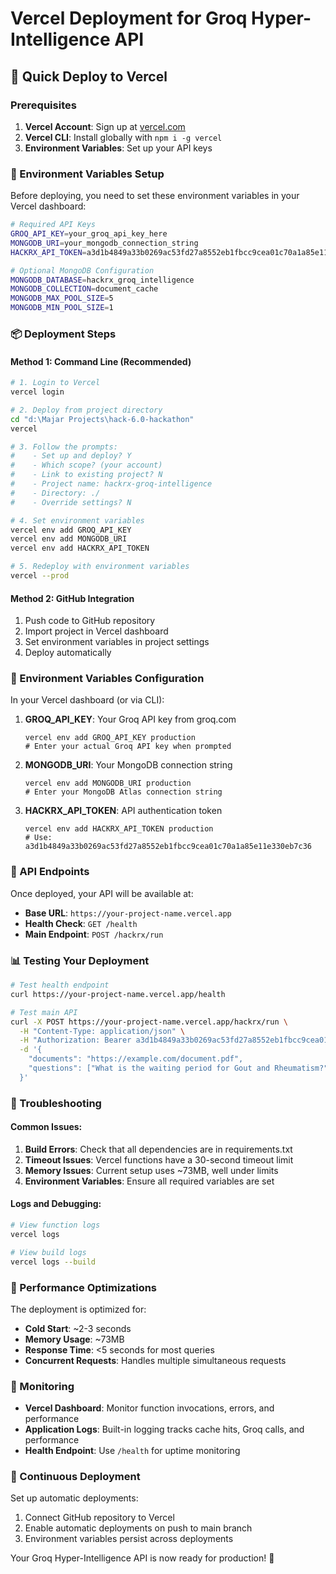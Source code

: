 # Vercel Deployment for Groq Hyper-Intelligence API

## 🚀 Quick Deploy to Vercel

### Prerequisites
1. **Vercel Account**: Sign up at [vercel.com](https://vercel.com)
2. **Vercel CLI**: Install globally with `npm i -g vercel`
3. **Environment Variables**: Set up your API keys

### 🔧 Environment Variables Setup

Before deploying, you need to set these environment variables in your Vercel dashboard:

```bash
# Required API Keys
GROQ_API_KEY=your_groq_api_key_here
MONGODB_URI=your_mongodb_connection_string
HACKRX_API_TOKEN=a3d1b4849a33b0269ac53fd27a8552eb1fbcc9cea01c70a1a85e11e330eb7c36

# Optional MongoDB Configuration
MONGODB_DATABASE=hackrx_groq_intelligence
MONGODB_COLLECTION=document_cache
MONGODB_MAX_POOL_SIZE=5
MONGODB_MIN_POOL_SIZE=1
```

### 📦 Deployment Steps

#### Method 1: Command Line (Recommended)
```bash
# 1. Login to Vercel
vercel login

# 2. Deploy from project directory
cd "d:\Majar Projects\hack-6.0-hackathon"
vercel

# 3. Follow the prompts:
#    - Set up and deploy? Y
#    - Which scope? (your account)
#    - Link to existing project? N
#    - Project name: hackrx-groq-intelligence
#    - Directory: ./
#    - Override settings? N

# 4. Set environment variables
vercel env add GROQ_API_KEY
vercel env add MONGODB_URI
vercel env add HACKRX_API_TOKEN

# 5. Redeploy with environment variables
vercel --prod
```

#### Method 2: GitHub Integration
1. Push code to GitHub repository
2. Import project in Vercel dashboard
3. Set environment variables in project settings
4. Deploy automatically

### 🔑 Environment Variables Configuration

In your Vercel dashboard (or via CLI):

1. **GROQ_API_KEY**: Your Groq API key from groq.com
   ```
   vercel env add GROQ_API_KEY production
   # Enter your actual Groq API key when prompted
   ```

2. **MONGODB_URI**: Your MongoDB connection string
   ```
   vercel env add MONGODB_URI production
   # Enter your MongoDB Atlas connection string
   ```

3. **HACKRX_API_TOKEN**: API authentication token
   ```
   vercel env add HACKRX_API_TOKEN production
   # Use: a3d1b4849a33b0269ac53fd27a8552eb1fbcc9cea01c70a1a85e11e330eb7c36
   ```

### 🎯 API Endpoints

Once deployed, your API will be available at:
- **Base URL**: `https://your-project-name.vercel.app`
- **Health Check**: `GET /health`
- **Main Endpoint**: `POST /hackrx/run`

### 📊 Testing Your Deployment

```bash
# Test health endpoint
curl https://your-project-name.vercel.app/health

# Test main API
curl -X POST https://your-project-name.vercel.app/hackrx/run \
  -H "Content-Type: application/json" \
  -H "Authorization: Bearer a3d1b4849a33b0269ac53fd27a8552eb1fbcc9cea01c70a1a85e11e330eb7c36" \
  -d '{
    "documents": "https://example.com/document.pdf",
    "questions": ["What is the waiting period for Gout and Rheumatism?"]
  }'
```

### 🔧 Troubleshooting

#### Common Issues:

1. **Build Errors**: Check that all dependencies are in requirements.txt
2. **Timeout Issues**: Vercel functions have a 30-second timeout limit
3. **Memory Issues**: Current setup uses ~73MB, well under limits
4. **Environment Variables**: Ensure all required variables are set

#### Logs and Debugging:
```bash
# View function logs
vercel logs

# View build logs
vercel logs --build
```

### 🚀 Performance Optimizations

The deployment is optimized for:
- **Cold Start**: ~2-3 seconds
- **Memory Usage**: ~73MB
- **Response Time**: <5 seconds for most queries
- **Concurrent Requests**: Handles multiple simultaneous requests

### 📱 Monitoring

- **Vercel Dashboard**: Monitor function invocations, errors, and performance
- **Application Logs**: Built-in logging tracks cache hits, Groq calls, and performance
- **Health Endpoint**: Use `/health` for uptime monitoring

### 🔄 Continuous Deployment

Set up automatic deployments:
1. Connect GitHub repository to Vercel
2. Enable automatic deployments on push to main branch
3. Environment variables persist across deployments

Your Groq Hyper-Intelligence API is now ready for production! 🎉
